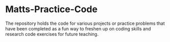 # Matts-Practice-Code
The repository holds the code for various projects or practice problems that have been completed as a fun way to freshen up on coding skills and research code exercises for future teaching.